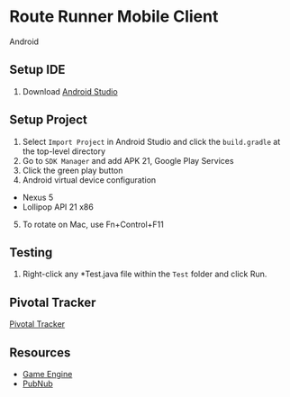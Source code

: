 # Route Runner Mobile Client
Android

## Setup IDE
1. Download [Android Studio](https://developer.android.com/sdk/index.html)

## Setup Project
1. Select `Import Project` in Android Studio and click the `build.gradle` at the top-level directory
2. Go to `SDK Manager` and add APK 21, Google Play Services 
3. Click the green play button
4. Android virtual device configuration
  * Nexus 5
  * Lollipop API 21 x86
5. To rotate on Mac, use Fn+Control+F11


## Testing
1. Right-click any *Test.java file within the `Test` folder and click Run.

## Pivotal Tracker
[Pivotal Tracker](https://www.pivotaltracker.com/n/projects/1445446)

## Resources
* [Game Engine](https://github.com/libGDX/libGDX/wiki)
* [PubNub](https://www.pubnub.com/docs/android-java/pubnub-java-sdk)

